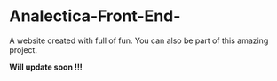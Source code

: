 # Analectica-Front-End-
A website created with full of fun. You can also be part of this amazing project.

<strong> Will update soon !!!</strong>
